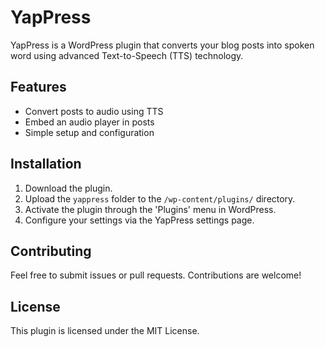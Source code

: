 # YapPress

YapPress is a WordPress plugin that converts your blog posts into spoken word using advanced Text-to-Speech (TTS) technology.

## Features
- Convert posts to audio using TTS
- Embed an audio player in posts
- Simple setup and configuration

## Installation
1. Download the plugin.
2. Upload the `yappress` folder to the `/wp-content/plugins/` directory.
3. Activate the plugin through the 'Plugins' menu in WordPress.
4. Configure your settings via the YapPress settings page.

## Contributing
Feel free to submit issues or pull requests. Contributions are welcome!

## License
This plugin is licensed under the MIT License.
